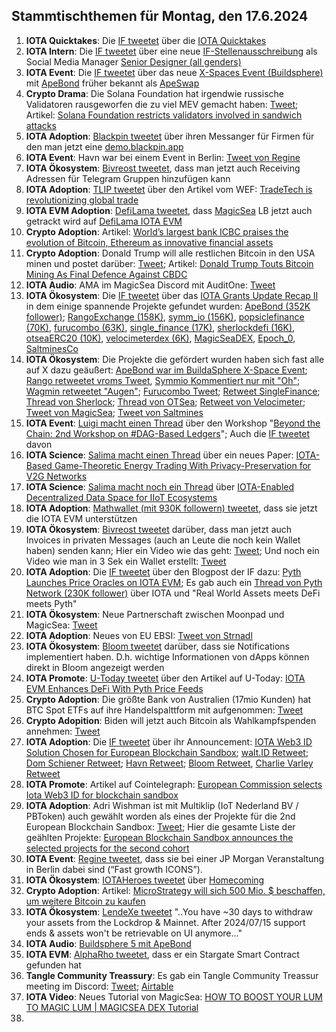 ## Stammtischthemen für Montag, den 17.6.2024

1. **IOTA Quicktakes**: Die [IF tweetet](https://x.com/iota/status/1800094050038567091) über die [IOTA Quicktakes]()
2. **IOTA Intern**: Die [IF tweetet](https://x.com/iota/status/1800422724898045981) über eine neue [IF-Stellenausschreibung](https://www.iota.org/foundation/careers) als Social Media Manager [Senior Designer (all genders)](https://www.iota.org/foundation/careers)
3. **IOTA Event**: Die [IF tweetet](https://x.com/iota/status/1800452928588611783) über das neue [X-Spaces Event (Buildsphere)](https://x.com/i/spaces/1LyGBnqbgZMGN) mit [ApeBond](https://x.com/ApeBond) früher bekannt als [ApeSwap](https://apeswap.finance/)
4. **Crypto Drama**: Die Solana Foundation hat irgendwie russische Validatoren rausgeworfen die zu viel MEV gemacht haben: [Tweet](https://x.com/WuBlockchain/status/1800113995770462711); Artikel: [Solana Foundation restricts validators involved in sandwich attacks](https://cryptobriefing.com/solana-fnd-validator-mev-restrictions/)
5. **IOTA Adoption**: [Blackpin tweetet](https://x.com/BLACKPIN_GmbH/status/1800475305108459828) über ihren Messanger für Firmen für den man jetzt eine [demo.blackpin.app](https://demo.blackpin.app/)
6. **IOTA Event**: Havn war bei einem Event in Berlin: [Tweet von Regine](https://x.com/Energine/status/1800444014488965381)
7. **IOTA Ökosystem**: [Bivreost tweetet](https://x.com/bivreost/status/1800455771777536024), dass man jetzt auch Receiving Adressen für Telegram Gruppen hinzufügen kann
8. **IOTA Adoption**: [TLIP tweetet](https://x.com/TLIP_io/status/1800524466297934179) über den Artikel vom WEF: [TradeTech is revolutionizing global trade](https://www.weforum.org/impact/revolutionizing-global-trade-through-technological-transformation/)
9. **IOTA EVM Adoption**: [DefiLama tweetet](https://x.com/DefiLlama/status/1800579005348991021), dass [MagicSea](https://app.magicsea.finance/) LB jetzt auch getrackt wird auf [DefiLama IOTA EVM](https://defillama.com/chain/IOTA%20EVM)
10. **Crypto Adoption**: Artikel: [World’s largest bank ICBC praises the evolution of Bitcoin, Ethereum as innovative financial assets](https://cryptoslate.com/worlds-largest-bank-icbc-praises-the-evolution-of-bitcoin-ethereum-as-innovative-financial-assets/)
11. **Crypto Adoption**: Donald Trump will alle restlichen Bitcoin in den USA minen und postet darüber: [Tweet](https://x.com/thomas_fahrer/status/1800746533757108673); Artikel: [Donald Trump Touts Bitcoin Mining As Final Defence Against CBDC](https://watcher.guru/news/donald-trump-touts-bitcoin-mining-as-final-defence-against-cbdc)
12. **IOTA Audio**: AMA im MagicSea Discord mit AuditOne: [Tweet](https://x.com/MagicSeaDEX/status/1800770013562909123)
13. **IOTA Ökosystem**: Die [IF tweetet](https://x.com/iota/status/1800513320551670005) über das [IOTA Grants Update Recap II](https://blog.iota.org/iota-grants-update-recap-2/) in dem einige spannende Projekte gefundet wurden: [ApeBond (352K follower)](https://x.com/ApeBond); [RangoExchange (158K)](https://x.com/RangoExchange), [symm_io (156K)](https://x.com/symm_io), [popsiclefinance (70K)]([https://x.com/symm_io](https://x.com/PopsicleFinance)), [furucombo (63K)](https://x.com/furucombo), [single_finance (17K)](https://x.com/single_finance), [sherlockdefi (16K)](https://x.com/sherlockdefi), [otseaERC20 (10K)](https://x.com/otseaERC20), [velocimeterdex (6K)](https://x.com/VelocimeterDEX), [MagicSeaDEX](https://x.com/MagicSeaDEX), [Epoch_0](https://x.com/Epoch_0), [SaltminesCo](https://x.com/SaltminesCo)
14. **IOTA Ökosystem**: Die Projekte die gefördert wurden haben sich fast alle auf X dazu geäußert: [ApeBond war im BuildaSphere X-Space Event](https://x.com/iota/status/1800452928588611783); [Rango retweetet vroms Tweet](https://x.com/Vrom14286662/status/1800522730498134242), [Symmio Kommentiert nur mit "Oh"](https://x.com/symm_io/status/1800536741776118111); [Wagmin retweetet "Augen"](https://x.com/PopsicleFinance/status/1800516955415449737); [Furucombo Tweet](https://x.com/FurucomboDB/status/1800930879927456069); [Retweet SingleFinance](https://x.com/single_finance/status/1801222049286819956); [Thread von Sherlock](https://x.com/sherlockdefi/status/1800663477796930043); [Thread von OTSea](https://x.com/otseaERC20/status/1800615580749484273); [Retweet von Velocimeter](https://x.com/VelocimeterDEX/status/1800616478921891867); [Tweet von MagicSea](https://x.com/MagicSeaDEX/status/1800622226212794521); [Tweet von Saltmines](https://x.com/SaltminesCo/status/1800697605149925671)
15. **IOTA Event**: [Luigi macht einen Thread](https://x.com/luigi_vigneri/status/1800555800446054652) über den Workshop "[Beyond the Chain: 2nd Workshop on #DAG-Based Ledgers](https://www.iota.org/foundation/beyond-chain)"; Auch die [IF tweetet](https://x.com/iota/status/1800793775519723855) davon
16. **IOTA Science**: [Salima macht einen Thread](https://x.com/Salimasbegum/status/1800524232515878940) über ein neues Paper: [IOTA-Based Game-Theoretic Energy Trading With Privacy-Preservation for V2G Networks](https://ieeexplore.ieee.org/abstract/document/10551491)
17. **IOTA Science**: [Salima macht noch ein Thread](https://x.com/Salimasbegum/status/1800981676111315177) über [IOTA-Enabled Decentralized Data Space for IIoT Ecosystems](https://idus.us.es/bitstream/handle/11441/160035/1/JNIC24_232.pdf?sequence=1)
18. **IOTA Adoption**: [Mathwallet (mit 930K followern) tweetet](https://x.com/MathWallet/status/1800811641438912908), dass sie jetzt die IOTA EVM unterstützen
19. **IOTA Ökosystem**: [Bivreost tweetet](https://x.com/bivreost/status/1800869557579718994) darüber, dass man jetzt auch Invoices in privaten Messages (auch an Leute die noch kein Wallet haben) senden kann; Hier ein Video wie das geht: [Tweet](https://x.com/RodionVikol/status/1801165610937704516); Und noch ein Video wie man in 3 Sek ein Wallet erstellt: [Tweet](https://x.com/RodionVikol/status/1801271270421475352)
20. **IOTA Adoption**: Die [IF tweetet](https://x.com/iota/status/1800875716969455993) über den Blogpost der IF dazu: [Pyth Launches Price Oracles on IOTA EVM](https://blog.iota.org/pyth-launches-on-iota-evm/); Es gab auch ein [Thread von Pyth Network (230K follower)](https://x.com/PythNetwork/status/1800877188545224899) über IOTA und "Real World Assets meets DeFi meets Pyth"
21. **IOTA Ökosystem**: Neue Partnerschaft zwischen Moonpad und MagicSea: [Tweet](https://x.com/MagicSeaDEX/status/1800875703766045065)
22. **IOTA Adoption**: Neues von EU EBSI: [Tweet von Strnadl](https://x.com/archimate/status/1801144534975263177)
23. **IOTA Ökosystem**: [Bloom tweetet](https://x.com/bloomwalletio/status/1800937925959463284) darüber, dass sie Notifications implementiert haben. D.h. wichtige Informationen von dApps können direkt in Bloom angezeigt werden
24. **IOTA Promote**: [U-Today tweetet](https://x.com/Utoday_en/status/1801162159352668280) über den Artikel auf U-Today: [IOTA EVM Enhances DeFi With Pyth Price Feeds](https://u.today/iota-evm-enhances-defi-with-pyth-price-feeds)
25. **Crypto Adoption**: Die größte Bank von Australien (17mio Kunden) hat BTC Spot ETFs auf ihre Handelspalttform mit aufgenommen: [Tweet](https://x.com/BTC_Archive/status/1801186384297766929)
26. **Crypto Adopition**: Biden will jetzt auch Bitcoin als Wahlkampfspenden annehmen: [Tweet](https://x.com/BTC_Archive/status/1801188021808615524)
27. **IOTA Adoption**: Die [IF tweetet](https://x.com/iota/status/1801200807880138997) über ihr Announcement: [IOTA Web3 ID Solution Chosen for European Blockchain Sandbox](https://blog.iota.org/iota-web3-id-solution-sandbox/); [walt.ID Retweet](https://x.com/walt_id/status/1801219409714807174); [Dom Schiener Retweet](https://x.com/DomSchiener/status/1801210192551412010); [Havn Retweet](https://x.com/HAVN_network/status/1801202281741705492); [Bloom Retweet](https://x.com/bloomwalletio/status/1801223424540369046), [Charlie Varley Retweet](https://x.com/c_varley/status/1801225678727123169)
28. **IOTA Promote**: Artikel auf Cointelegraph: [European Commission selects Iota Web3 ID for blockchain sandbox](https://cointelegraph.com/news/eu-commission-selects-iota-web3-id-blockchain-sandbox)
29. **IOTA Adoption**: Adri Wishman ist mit Multiklip (IoT Nederland BV / PBToken) auch gewählt worden als eines der Projekte für die 2nd European Blockchain Sandbox: [Tweet](https://x.com/Vrom14286662/status/1801246298084901211); Hier die gesamte Liste der geählten Projekte: [European Blockchain Sandbox announces the selected projects for the second cohort](https://ec.europa.eu/digital-building-blocks/sites/display/EBSISANDCOLLAB/European+Blockchain+Sandbox+announces+the+selected+projects+for+the+second+cohort) 
30. **IOTA Event**: [Regine tweetet](https://x.com/Energine/status/1801206602306932894), dass sie bei einer JP Morgan Veranstaltung in Berlin dabei sind (“Fast growth ICONS”).
31. **IOTA Ökosystem**: [IOTAHeroes tweetet](https://x.com/IotaHeroes/status/1801227863363920177) über [Homecoming](https://www.iotaheroes.com/blog/homecoming)
32. **Crypto Adoption**: Artikel: [MicroStrategy will sich 500 Mio. $ beschaffen, um weitere Bitcoin zu kaufen](https://www.blocktrainer.de/blog/microstrategy-will-sich-500-mio-beschaffen-um-weitere-bitcoin-zu-kaufen)
33. **IOTA Ökosystem**: [LendeXe tweetet](https://x.com/LendeXeFinance/status/1801342399483928983) "..You have ~30 days to withdraw your assets from the Lockdrop & Mainnet. After 2024/07/15 support ends & assets won't be retrievable on UI anymore..."
34. **IOTA Audio**: [Buildsphere 5 mit ApeBond](https://x.com/iota/status/1801253189280252043)
35. **IOTA EVM**: [AlphaRho tweetet](https://x.com/0xAlphaRho/status/1801428585015873744), dass er ein Stargate Smart Contract gefunden hat
36. **Tangle Community Treassury**: Es gab ein Tangle Community Treassur meeting im Discord: [Tweet](https://x.com/TangleTreasury/status/1801284485595509020); [Airtable](https://airtable.com/appfqH6q67lqwemQL/shrDLGL5hyuh8AYCJ/tbliweTeZ8O7X7EtY)
37. **IOTA Video**: Neues Tutorial von MagicSea: [HOW TO BOOST YOUR LUM TO MAGIC LUM | MAGICSEA DEX Tutorial]()
38. 
